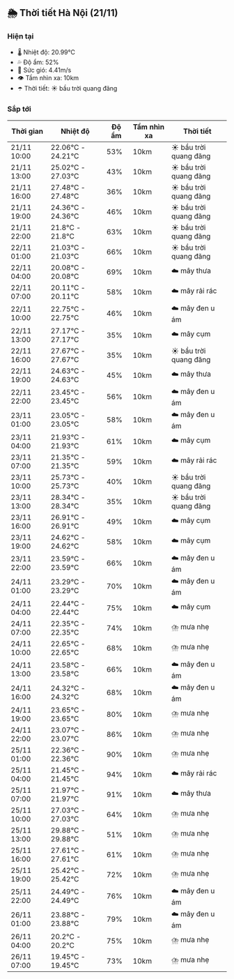 ## 🌦️ Thời tiết Hà Nội (21/11)

### Hiện tại

- 🌡️ Nhiệt độ: 20.99℃
- 💦 Độ ẩm: 52%
- 💨 Sức gió: 4.41m/s
- 👁️ Tầm nhìn xa: 10km
- ☂️ Thời tiết: ☀️ bầu trời quang đãng

### Sắp tới

| Thời gian | Nhiệt độ | Độ ẩm | Tầm nhìn xa | Thời tiết |
| --- | --- | --- | --- | --- |
| 21/11 10:00 | 22.06℃ - 24.21℃ | 53% | 10km | ☀️ bầu trời quang đãng |
| 21/11 13:00 | 25.02℃ - 27.03℃ | 43% | 10km | ☀️ bầu trời quang đãng |
| 21/11 16:00 | 27.48℃ - 27.48℃ | 36% | 10km | ☀️ bầu trời quang đãng |
| 21/11 19:00 | 24.36℃ - 24.36℃ | 46% | 10km | ☀️ bầu trời quang đãng |
| 21/11 22:00 | 21.8℃ - 21.8℃ | 63% | 10km | ☀️ bầu trời quang đãng |
| 22/11 01:00 | 21.03℃ - 21.03℃ | 66% | 10km | ☀️ bầu trời quang đãng |
| 22/11 04:00 | 20.08℃ - 20.08℃ | 69% | 10km | ☁️ mây thưa |
| 22/11 07:00 | 20.11℃ - 20.11℃ | 58% | 10km | ☁️ mây rải rác |
| 22/11 10:00 | 22.75℃ - 22.75℃ | 46% | 10km | ☁️ mây đen u ám |
| 22/11 13:00 | 27.17℃ - 27.17℃ | 35% | 10km | ☁️ mây cụm |
| 22/11 16:00 | 27.67℃ - 27.67℃ | 35% | 10km | ☀️ bầu trời quang đãng |
| 22/11 19:00 | 24.63℃ - 24.63℃ | 45% | 10km | ☁️ mây thưa |
| 22/11 22:00 | 23.45℃ - 23.45℃ | 56% | 10km | ☁️ mây đen u ám |
| 23/11 01:00 | 23.05℃ - 23.05℃ | 58% | 10km | ☁️ mây đen u ám |
| 23/11 04:00 | 21.93℃ - 21.93℃ | 61% | 10km | ☁️ mây cụm |
| 23/11 07:00 | 21.35℃ - 21.35℃ | 59% | 10km | ☁️ mây rải rác |
| 23/11 10:00 | 25.73℃ - 25.73℃ | 40% | 10km | ☀️ bầu trời quang đãng |
| 23/11 13:00 | 28.34℃ - 28.34℃ | 35% | 10km | ☀️ bầu trời quang đãng |
| 23/11 16:00 | 26.91℃ - 26.91℃ | 49% | 10km | ☁️ mây cụm |
| 23/11 19:00 | 24.62℃ - 24.62℃ | 58% | 10km | ☁️ mây cụm |
| 23/11 22:00 | 23.59℃ - 23.59℃ | 66% | 10km | ☁️ mây đen u ám |
| 24/11 01:00 | 23.29℃ - 23.29℃ | 70% | 10km | ☁️ mây đen u ám |
| 24/11 04:00 | 22.44℃ - 22.44℃ | 75% | 10km | ☁️ mây cụm |
| 24/11 07:00 | 22.35℃ - 22.35℃ | 74% | 10km | ⛈️ mưa nhẹ |
| 24/11 10:00 | 22.65℃ - 22.65℃ | 68% | 10km | ⛈️ mưa nhẹ |
| 24/11 13:00 | 23.58℃ - 23.58℃ | 66% | 10km | ☁️ mây đen u ám |
| 24/11 16:00 | 24.32℃ - 24.32℃ | 68% | 10km | ☁️ mây đen u ám |
| 24/11 19:00 | 23.65℃ - 23.65℃ | 80% | 10km | ⛈️ mưa nhẹ |
| 24/11 22:00 | 23.07℃ - 23.07℃ | 86% | 10km | ⛈️ mưa nhẹ |
| 25/11 01:00 | 22.36℃ - 22.36℃ | 90% | 10km | ⛈️ mưa nhẹ |
| 25/11 04:00 | 21.45℃ - 21.45℃ | 94% | 10km | ☁️ mây rải rác |
| 25/11 07:00 | 21.97℃ - 21.97℃ | 91% | 10km | ☁️ mây thưa |
| 25/11 10:00 | 27.03℃ - 27.03℃ | 64% | 10km | ⛈️ mưa nhẹ |
| 25/11 13:00 | 29.88℃ - 29.88℃ | 51% | 10km | ⛈️ mưa nhẹ |
| 25/11 16:00 | 27.61℃ - 27.61℃ | 61% | 10km | ⛈️ mưa nhẹ |
| 25/11 19:00 | 25.42℃ - 25.42℃ | 72% | 10km | ⛈️ mưa nhẹ |
| 25/11 22:00 | 24.49℃ - 24.49℃ | 76% | 10km | ☁️ mây đen u ám |
| 26/11 01:00 | 23.88℃ - 23.88℃ | 79% | 10km | ☁️ mây đen u ám |
| 26/11 04:00 | 20.2℃ - 20.2℃ | 75% | 10km | ⛈️ mưa nhẹ |
| 26/11 07:00 | 19.45℃ - 19.45℃ | 73% | 10km | ⛈️ mưa nhẹ |
